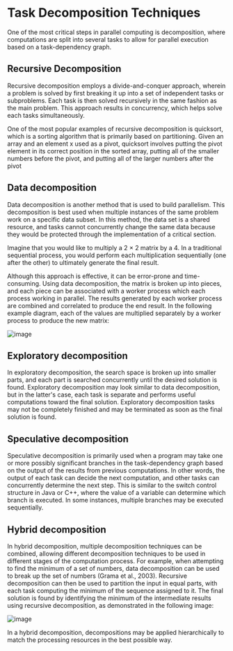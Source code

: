 # Task Decomposition Techniques

One of the most critical steps in parallel computing is decomposition, where computations are split into several tasks to allow for parallel execution based on a task-dependency graph.

## Recursive Decomposition

Recursive decomposition employs a divide-and-conquer approach, wherein a problem is solved by first breaking it up into a set of independent tasks or subproblems. Each task is then solved recursively in the same fashion as the main problem. This approach results in concurrency, which helps solve each tasks simultaneously.

One of the most popular examples of recursive decomposition is quicksort, which is a sorting algorithm that is primarily based on partitioning. Given an array and an element x used as a pivot, quicksort involves putting the pivot element in its correct position in the sorted array, putting all of the smaller numbers before the pivot, and putting all of the larger numbers after the pivot

## Data decomposition

Data decomposition is another method that is used to build parallelism. This decomposition is best used when multiple instances of the same problem work on a specific data subset. In this method, the data set is a shared resource, and tasks cannot concurrently change the same data because they would be protected through the implementation of a critical section.

Imagine that you would like to multiply a 2 × 2 matrix by a 4. In a traditional sequential process, you would perform each multiplication sequentially (one after the other) to ultimately generate the final result.

Although this approach is effective, it can be error-prone and time-consuming. Using data decomposition, the matrix is broken up into pieces, and each piece can be associated with a worker process which each process working in parallel. The results generated by each worker process are combined and correlated to produce the end result. In the following example diagram, each of the values are multiplied separately by a worker process to produce the new matrix:

![image](https://user-images.githubusercontent.com/73081144/172282583-c6c217c0-932e-4398-8a0f-aeb42772e2d2.png)

## Exploratory decomposition

In exploratory decomposition, the search space is broken up into smaller parts, and each part is searched concurrently until the desired solution is found. Exploratory decomposition may look similar to data decomposition, but in the latter's case, each task is separate and performs useful computations toward the final solution. Exploratory decomposition tasks may not be completely finished and may be terminated as soon as the final solution is found.

## Speculative decomposition

Speculative decomposition is primarily used when a program may take one or more possibly significant branches in the task-dependency graph based on the output of the results from previous computations. In other words, the output of each task can decide the next computation, and other tasks can concurrently determine the next step. This is similar to the switch control structure in Java or C++, where the value of a variable can determine which branch is executed. In some instances, multiple branches may be executed sequentially.

## Hybrid decomposition

In hybrid decomposition, multiple decomposition techniques can be combined, allowing different decomposition techniques to be used in different stages of the computation process. For example, when attempting to find the minimum of a set of numbers, data decomposition can be used to break up the set of numbers (Grama et al., 2003). Recursive decomposition can then be used to partition the input in equal parts, with each task computing the minimum of the sequence assigned to it. The final solution is found by identifying the minimum of the intermediate results using recursive decomposition, as demonstrated in the following image:

![image](https://user-images.githubusercontent.com/73081144/172282935-1a87353b-9997-4115-83b3-90f752ab6bf9.png)

In a hybrid decomposition, decompositions may be applied hierarchically to match the processing resources in the best possible way.
